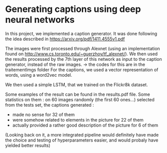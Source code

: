 # Generating captions using deep neural networks

In this project, we implemented a caption generator. It was done following the idea described in https://arxiv.org/pdf/1411.4555v1.pdf

The images were first processed through Alexnet (using an implementation found on http://www.cs.toronto.edu/~guerzhoy/tf_alexnet/). We then used the results processed by the 7th layer of this network as input to the caption generator, instead of the raw images. -> the codes for this are in the traitementImgs folder
For the captions, we used a vector representation of words, using a word2vec model.

We then used a simple LSTM, that we trained on the Flickr8k dataset.

Some examples of the result can be found in the results.pdf file.
Some statistics on them : on 60 images randomly (the first 60 ones...) selected from the tests set, the captions generated :
 - made no sense for 32 of them
 - were somehow related to elements in the picture for 22 of them
 - actually provided a rather good description of the picture for 6 of them

(Looking back on it, a more integrated pipeline would definitely have made the choice and testing of hyperparameters easier, and would probaly have yielded better results)


